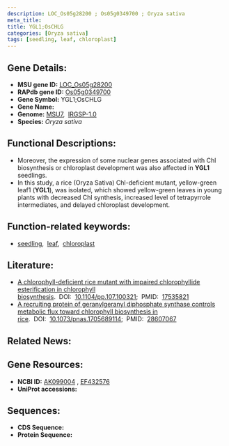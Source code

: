 ```yaml
---
description: LOC_Os05g28200 ; Os05g0349700 ; Oryza sativa
meta_title:
title: YGL1;OsCHLG
categories: [Oryza sativa]
tags: [seedling, leaf, chloroplast]
---
```


## Gene Details:
- **MSU gene ID:** [LOC_Os05g28200](http://rice.uga.edu/cgi-bin/ORF_infopage.cgi?orf=LOC_Os05g28200)  
- **RAPdb gene ID:** [Os05g0349700](https://rapdb.dna.affrc.go.jp/locus/?name=Os05g0349700)  
- **Gene Symbol:** YGL1;OsCHLG
- **Gene Name:**
- **Genome:**  [MSU7](http://rice.uga.edu/),&nbsp;&nbsp;[IRGSP-1.0](https://rapdb.dna.affrc.go.jp/download/irgsp1.html)
- **Species:** *Oryza sativa*

## Functional Descriptions:
   - Moreover, the expression of some nuclear genes associated with Chl biosynthesis or chloroplast development was also affected in **YGL1** seedlings.
   - In this study, a rice (Oryza Sativa) Chl-deficient mutant, yellow-green leaf1 (**YGL1**), was isolated, which showed yellow-green leaves in young plants with decreased Chl synthesis, increased level of tetrapyrrole intermediates, and delayed chloroplast development.

## Function-related keywords:
   - [seedling](/tags/seedling/),&nbsp;&nbsp;[leaf](/tags/leaf/),&nbsp;&nbsp;[chloroplast](/tags/chloroplast/)

## Literature:
   - [A chlorophyll-deficient rice mutant with impaired chlorophyllide esterification in chlorophyll biosynthesis](https://www.doi.org/10.1104/pp.107.100321).&nbsp;&nbsp;DOI:&nbsp;&nbsp;[10.1104/pp.107.100321](https://www.doi.org/10.1104/pp.107.100321);&nbsp;&nbsp;PMID:&nbsp;&nbsp;[17535821](https://pubmed.ncbi.nlm.nih.gov/17535821/)
   - [A recruiting protein of geranylgeranyl diphosphate synthase controls metabolic flux toward chlorophyll biosynthesis in rice](https://www.doi.org/10.1073/pnas.1705689114).&nbsp;&nbsp;DOI:&nbsp;&nbsp;[10.1073/pnas.1705689114](https://www.doi.org/10.1073/pnas.1705689114);&nbsp;&nbsp;PMID:&nbsp;&nbsp;[28607067](https://pubmed.ncbi.nlm.nih.gov/28607067/)

## Related News:

## Gene Resources:
- **NCBI ID:**  [AK099004](http://www.ncbi.nlm.nih.gov/nuccore/AK099004)&nbsp;,&nbsp;[EF432576](http://www.ncbi.nlm.nih.gov/nuccore/EF432576)
- **UniProt accessions:** [](https://www.uniprot.org/uniprotkb//entry)

## Sequences:
- **CDS Sequence:**
- **Protein Sequence:**
